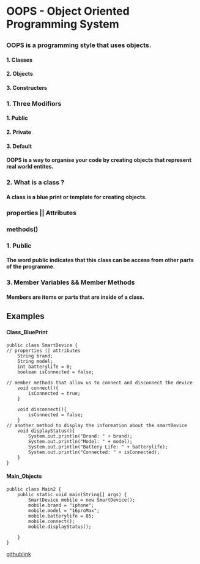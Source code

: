 # <p>OOPS - Object Oriented Programming System<p>
### <p>OOPS is a programming style that uses objects.<p>
#### <p>1. Classes<p>
#### <p>2. Objects<p>
#### <p>3. Constructers<p>

### <p>1. Three Modifiors<p>
#### <p>1. Public<p>
#### <p>2. Private<p>
#### <p>3. Default<p> 
#### <p>OOPS is a way to organise your code by creating objects that represent real world entites.<p>
### <p>2. What is a class ?<p>
#### <p>A class is a blue print or template for creating objects.<p>
### <p>properties || Attributes<p>
### <p>methods()<p>
### <p>1. Public<p>
#### <p>The word public indicates that this class can be access from other parts of the programme.<p>
### <p>3. Member Variables && Member Methods<p>
#### <p>Members are items or parts that are inside of a class.<p>
## <p>Examples<p>
#### Class_BluePrint
```
public class SmartDevice {
// properties || attributes
    String brand;
    String model;
    int batterylife = 0;
    boolean isConnected = false;

// member methods that allow us to connect and disconnect the device
    void connect(){
        isConnected = true;
    }

    void disconnect(){
        isConnected = false;
    }
// another method to display the information about the smartDevice
    void displayStatus(){
        System.out.println("Brand: " + brand);
        System.out.println("Model: " + model);
        System.out.println("Battery Life: " + batterylife);
        System.out.println("Connected: " + isConnected);
    }
}
```
#### Main_Objects
```
public class Main2 {
    public static void main(String[] args) {
        SmartDevice mobile = new SmartDevice();
        mobile.brand = "iphone";
        mobile.model = "16proMax";
        mobile.batterylife = 85;
        mobile.connect();
        mobile.displayStatus();

    }
}
```
[githublink]()

